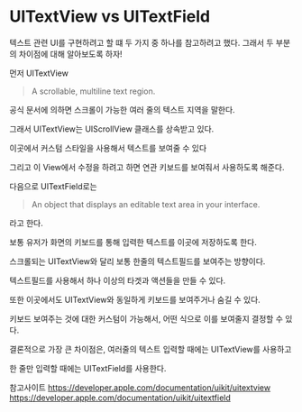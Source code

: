 
# UITextView vs UITextField

텍스트 관련 UI를 구현하려고 할 떄 두 가지 중 하나를 참고하려고 했다. 그래서 두 부분의 차이점에 대해 알아보도록 하자!

먼저 UITextView
> A scrollable, multiline text region.

공식 문서에 의하면 스크롤이 가능한 여러 줄의 텍스트 지역을 말한다.

그래서 UITextView는 UIScrollView 클래스를 상속받고 있다.


이곳에서 커스텀 스타일을 사용해서 텍스트를 보여줄 수 있다 

그리고 이 View에서 수정을 하려고 하면 연관 키보드를 보여줘서 사용하도록 해준다.

다음으로 UITextField로는
> An object that displays an editable text area in your interface.

라고 한다.

보통 유저가 화면의 키보드를 통해 입력한 텍스트를 이곳에 저장하도록 한다.

스크롤되는 UITextView와 달리 보통 한줄의 텍스트필드를 보여주는 방향이다.

텍스트필드를 사용해서 하나 이상의 타겟과 액션들을 만들 수 있다.

또한 이곳에서도 UITextView와 동일하게 키보드를 보여주거나 숨길 수 있다.

키보드 보여주는 것에 대한 커스텀이 가능해서, 어떤 식으로 이를 보여줄지 결정할 수 있다.

결론적으로 가장 큰 차이점은, 여러줄의 텍스트 입력할 때에는 UITextView를 사용하고

한 줄만 입력할 때에는 UITextField를 사용한다.


참고사이트
https://developer.apple.com/documentation/uikit/uitextview
https://developer.apple.com/documentation/uikit/uitextfield 